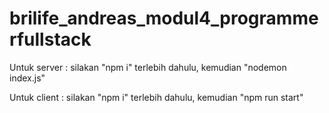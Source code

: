 # brilife_andreas_modul4_programmerfullstack

Untuk server : 
silakan "npm i" terlebih dahulu, kemudian "nodemon index.js"

Untuk client :
silakan "npm i" terlebih dahulu, kemudian "npm run start"
